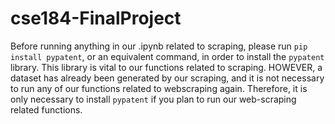 # cse184-FinalProject

Before running anything in our .ipynb related to scraping, please run `pip install pypatent`, or an equivalent command, in order to install the `pypatent` library. This library is vital to our functions related to scraping. HOWEVER, a dataset has already been generated by our scraping, and it is not necessary to run any of our functions related to webscraping again. Therefore, it is only necessary to install `pypatent` if you plan to run our web-scraping related functions.